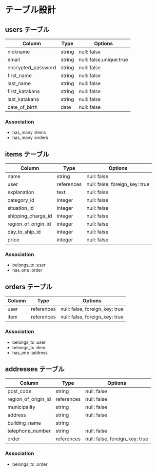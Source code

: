 # テーブル設計

## users テーブル

| Column             | Type   | Options                 |
| ------------------ | ------ | ----------------------- |
| nickname           | string | null: false             |
| email              | string | null: false,unique:true |
| encrypted_password | string | null: false             |
| first_name         | string | null: false             |
| last_name          | string | null: false             |
| first_katakana     | string | null: false             |
| last_katakana      | string | null: false             |
| date_of_birth      | date   | null: false             |

### Association

- has_many :items
- has_many :orders


## items テーブル

| Column              | Type       | Options                        |
| ------------------- | ---------- | ------------------------------ |
| name                | string     | null: false                    |
| user                | references | null: false, foreign_key: true |
| explanation         | text       | null: false                    |
| category_id         | integer    | null: false                    |
| situation_id        | integer    | null: false                    |
| shipping_charge_id  | integer    | null: false                    |
| region_of_origin_id | integer    | null: false                    |
| day_to_ship_id      | integer    | null: false                    |
| price               | integer    | null: false                    |

### Association

- belongs_to :user
- has_one :order

## orders テーブル

| Column           | Type       | Options                        |
| ---------------- | ---------- | ------------------------------ |
| user             | references | null: false, foreign_key: true |
| item             | references | null: false, foreign_key: true |

### Association

- belongs_to :user
- belongs_to :item
- has_one :address
## addresses テーブル

| Column              | Type       | Options                        |
| ------------------- | ---------- | ------------------------------ |
| post_code           | string     | null: false                    |
| region_of_origin_id | references | null: false                    |
| municipality        | string     | null: false                    |
| address             | string     | null: false                    |
| building_name       | string     |                                |
| telephone_number    | string     | null: false                    |
| order               | references | null: false, foreign_key: true |

### Association

- belongs_to :order